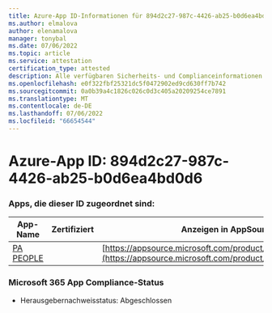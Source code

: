 ```yaml
---
title: Azure-App ID-Informationen für 894d2c27-987c-4426-ab25-b0d6ea4bd0d6
ms.author: elmalova
author: elenamalova
manager: tonybal
ms.date: 07/06/2022
ms.topic: article
ms.service: attestation
certification_type: attested
description: Alle verfügbaren Sicherheits- und Complianceinformationen für 894d2c27-987c-4426-ab25-b0d6ea4bd0d6.
ms.openlocfilehash: e0f322fbf25321dc5f0472902ed9cd630ff7b742
ms.sourcegitcommit: 0a0b39a4c1826c026c0d3c405a20209254ce7891
ms.translationtype: MT
ms.contentlocale: de-DE
ms.lasthandoff: 07/06/2022
ms.locfileid: "66654544"
---
```

# <a name="azure-app-id-894d2c27-987c-4426-ab25-b0d6ea4bd0d6"></a>Azure-App ID: 894d2c27-987c-4426-ab25-b0d6ea4bd0d6


### <a name="apps-associated-with-this-id"></a>Apps, die dieser ID zugeordnet sind:
| **App-Name** | **Zertifiziert** | **Anzeigen in AppSource** |
|--------------|---------------|-----------------------|
| [PA PEOPLE](../forward/WA200002948.md) |  | [https://appsource.microsoft.com/product/office/WA200002948](https://appsource.microsoft.com/product/office/WA200002948) |

### <a name="microsoft-365-app-compliance-status"></a>Microsoft 365 App Compliance-Status
- Herausgebernachweisstatus: Abgeschlossen
